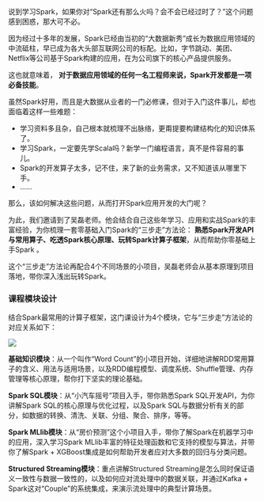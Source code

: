 说到学习Spark，如果你对“Spark还有那么火吗？会不会已经过时了？”这个问题感到困惑，那大可不必。

因为经过十多年的发展，Spark已经由当初的“大数据新秀”成长为数据应用领域的中流砥柱，早已成为各大头部互联网公司的标配。比如，字节跳动、美团、Netflix等公司基于Spark构建的应用，在为公司旗下的核心产品提供服务。

这也就意味着， **对于数据应用领域的任何一名工程师来说，Spark开发都是一项必备技能**。

虽然Spark好用，而且是大数据从业者的一门必修课，但对于入门这件事儿，却也面临着这样一些难题：

- 学习资料多且杂，自己根本就梳理不出脉络，更甭提要构建结构化的知识体系了。
- 学习Spark，一定要先学Scala吗？新学一门编程语言，真不是件容易的事儿。
- Spark的开发算子太多，记不住，来了新的业务需求，又不知道该从哪里下手。
- ……

那么，该如何解决这些问题，从而打开Spark应用开发的大门呢？

为此，我们邀请到了吴磊老师。他会结合自己这些年学习、应用和实战Spark的丰富经验，为你梳理一套零基础入门Spark的“三步走”方法论： **熟悉Spark开发API与常用算子、吃透Spark核心原理、玩转Spark计算子框架**，从而帮助你零基础上手Spark 。

这个“三步走”方法论再配合4个不同场景的小项目，吴磊老师会从基本原理到项目落地，带你深入浅出玩转Spark。

### 课程模块设计

结合Spark最常用的计算子框架，这门课设计为4个模块，它与“三步走”方法论的对应关系如下：

![](https://static001.geekbang.org/resource/image/d5/4f/d54a508d57ce3ecab7d1f262b9dfb34f.jpg)

**基础知识模块**：从一个叫作“Word Count”的小项目开始，详细地讲解RDD常用算子的含义、用法与适用场景，以及RDD编程模型、调度系统、Shuffle管理、内存管理等核心原理，帮你打下坚实的理论基础。

**Spark SQL模块**：从“小汽车摇号”项目入手，带你熟悉Spark SQL开发API，为你讲解Spark SQL的核心原理与优化过程，以及Spark SQL与数据分析有关的部分，如数据的转换、清洗、关联、分组、聚合、排序，等等。

**Spark MLlib模块**：从“房价预测”这个小项目入手，带你了解Spark在机器学习中的应用，深入学习Spark MLlib丰富的特征处理函数和它支持的模型与算法，并带你了解Spark + XGBoost集成是如何帮助开发者应对大多数的回归与分类问题。

**Structured Streaming模块**：重点讲解Structured Streaming是怎么同时保证语义一致性与数据一致性的，以及如何应对流处理中的数据关联，并通过Kafka + Spark这对“Couple”的系统集成，来演示流处理中的典型计算场景。
